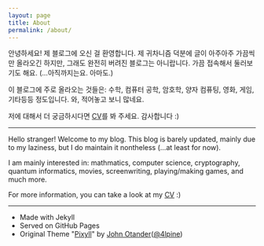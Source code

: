 ```yaml
---
layout: page
title: About
permalink: /about/
---
```


안녕하세요! 제 블로그에 오신 걸 환영합니다. 제 귀차니즘 덕분에 글이 아주아주 가끔씩만 올라오긴 하지만, 그래도 완전히 버려진 블로그는 아니랍니다. 가끔 접속해서 둘러보기도 해요. (...아직까지는요. 아마도.)

이 블로그에 주로 올라오는 것들은: 수학, 컴퓨터 공학, 암호학, 양자 컴퓨팅, 영화, 게임, 기타등등 정도입니다. 와, 적어놓고 보니 많네요.

저에 대해서 더 궁금하시다면 [CV](/files/CV.pdf)를 봐 주세요. 감사합니다 :)

---

Hello stranger! Welcome to my blog. This blog is barely updated, mainly due to my laziness, but I do maintain it nontheless (...at least for now).

I am mainly interested in: mathmatics, computer science, cryptography, quantum informatics, movies, screenwriting, playing/making games, and much more.

For more information, you can take a look at my [CV](/files/CV.pdf) :)

---
- Made with Jekyll
- Served on GitHub Pages
- Original Theme "[Pixyll](https://github.com/johnotander/pixyll)" by [John Otander](http://johnotander.com)([@4lpine](https://twitter.com/4lpine))

